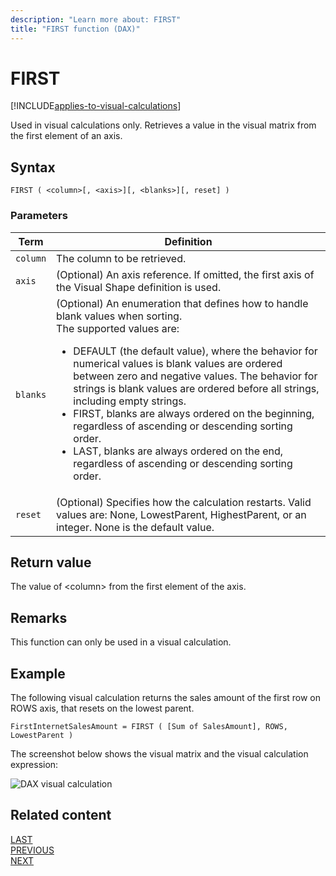 ```yaml
---
description: "Learn more about: FIRST"
title: "FIRST function (DAX)"
---
```


# FIRST

[!INCLUDE[applies-to-visual-calculations](includes/applies-to-visual-calculations.md)]

Used in visual calculations only. Retrieves a value in the visual matrix from the first element of an axis.
  
## Syntax  
  
```dax
FIRST ( <column>[, <axis>][, <blanks>][, reset] )
```
  
### Parameters  
  
|Term|Definition|  
|--------|--------------|  
|`column`|The column to be retrieved.|
|`axis`|(Optional) An axis reference. If omitted, the first axis of the Visual Shape definition is used.|
|`blanks`|(Optional) An enumeration that defines how to handle blank values when sorting. </br>The supported values are:<ul><li>DEFAULT (the default value), where the behavior for numerical values is blank values are ordered between zero and negative values. The behavior for strings is blank values are ordered before all strings, including empty strings.</li><li>FIRST, blanks are always ordered on the beginning, regardless of ascending or descending sorting order.</li><li>LAST, blanks are always ordered on the end, regardless of ascending or descending sorting order. </li></ul>|
|`reset`|(Optional) Specifies how the calculation restarts. Valid values are: None, LowestParent, HighestParent, or an integer. None is the default value.|


## Return value

The value of \<column> from the first element of the axis.
  
## Remarks

This function can only be used in a visual calculation.

## Example

The following visual calculation returns the sales amount of the first row on ROWS axis, that resets on the lowest parent. 
  
```dax
FirstInternetSalesAmount = FIRST ( [Sum of SalesAmount], ROWS, LowestParent )
```

The screenshot below shows the visual matrix and the visual calculation expression:

![DAX visual calculation](media/dax-queries/dax-visualcalc-first.png)

## Related content

[LAST](last-function-dax.md)  
[PREVIOUS](previous-function-dax.md)  
[NEXT](next-function-dax.md)
